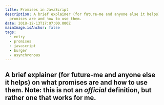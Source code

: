 ```yaml
---
title: Promises in JavaScript
description: A brief explainer (for future-me and anyone else it helps) on what
  promises are and how to use them.
date: 2018-12-13T17:07:00.000Z
mainImage.isAnchor: false
tags:
  - entry
  - promises
  - javascript
  - burger
  - asynchronous
---
```

A brief explainer (for future-me and anyone else it helps) on what promises are and how to use them. Note: this is not an _official_ definition, but rather one that works for me.
---
